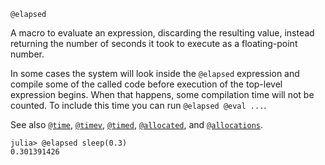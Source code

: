 ```
@elapsed
```

A macro to evaluate an expression, discarding the resulting value, instead returning the number of seconds it took to execute as a floating-point number.

In some cases the system will look inside the `@elapsed` expression and compile some of the called code before execution of the top-level expression begins. When that happens, some compilation time will not be counted. To include this time you can run `@elapsed @eval ...`.

See also [`@time`](@ref), [`@timev`](@ref), [`@timed`](@ref), [`@allocated`](@ref), and [`@allocations`](@ref).

```julia-repl
julia> @elapsed sleep(0.3)
0.301391426
```
